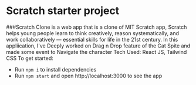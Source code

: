 # Scratch starter project
###Scratch Clone is a web app that is a clone of MIT Scratch
app, Scratch helps young people learn to think creatively, reason systematically, and work collaboratively —
essential skills for life in the 21st century.
In this appliication, I've Deeply worked on Drag n Drop
feature of the Cat Spite and made some event to
Navigate the character
Tech Used: React JS, Tailwind CSS
To get started:

- Run `npm i` to install dependencies
- Run `npm start` and open http://localhost:3000 to see the app
